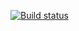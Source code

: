 [![Build status](https://ci.appveyor.com/api/projects/status/gcu3v6e238aiurqs?svg=true)](https://ci.appveyor.com/project/AlessioLoginov/postman-echo)